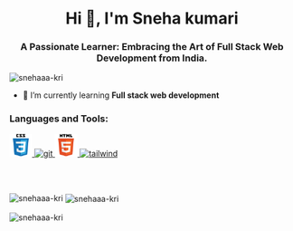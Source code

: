 <h1 align="center">Hi 👋, I'm Sneha kumari</h1>
<h3 align="center">A Passionate Learner: Embracing the Art of Full Stack Web Development from India.</h3>

<p align="left"> <img src="https://komarev.com/ghpvc/?username=snehaaa-kri&label=Profile%20views&color=0e75b6&style=flat" alt="snehaaa-kri" /> </p>

- 🌱 I’m currently learning **Full stack web development**



<h3 align="left">Languages and Tools:</h3>
<p align="left"> <a href="https://www.w3schools.com/css/" target="_blank" rel="noreferrer"> <img src="https://raw.githubusercontent.com/devicons/devicon/master/icons/css3/css3-original-wordmark.svg" alt="css3" width="40" height="40"/> </a> <a href="https://git-scm.com/" target="_blank" rel="noreferrer"> <img src="https://www.vectorlogo.zone/logos/git-scm/git-scm-icon.svg" alt="git" width="40" height="40"/> </a> <a href="https://www.w3.org/html/" target="_blank" rel="noreferrer"> <img src="https://raw.githubusercontent.com/devicons/devicon/master/icons/html5/html5-original-wordmark.svg" alt="html5" width="40" height="40"/> </a> <a href="https://tailwindcss.com/" target="_blank" rel="noreferrer"> <img src="https://www.vectorlogo.zone/logos/tailwindcss/tailwindcss-icon.svg" alt="tailwind" width="40" height="40"/> </a> </p>

<br><br>

<div flex flex-col justify-center items-cenetr mt-10 >
  <p><img align="left" src="https://github-readme-stats.vercel.app/api/top-langs?username=snehaaa-kri&show_icons=true&locale=en&layout=compact" alt="snehaaa-kri" /></p>

<p>&nbsp;<img align="center" src="https://github-readme-stats.vercel.app/api?username=snehaaa-kri&show_icons=true&locale=en" alt="snehaaa-kri" /></p>

<p><img align="center" src="https://github-readme-streak-stats.herokuapp.com/?user=snehaaa-kri&" alt="snehaaa-kri" /></p>
</div>

<!---
Snehaaa-Kri/Snehaaa-Kri is a ✨ special ✨ repository because its `README.md` (this file) appears on your GitHub profile.
You can click the Preview link to take a look at your changes.
--->
